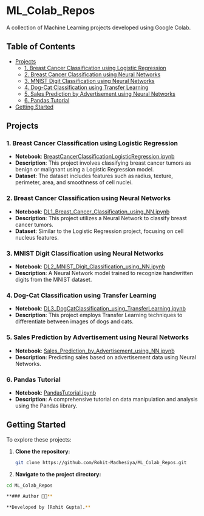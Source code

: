 # ML_Colab_Repos

A collection of Machine Learning projects developed using Google Colab.

## Table of Contents

- [Projects](#projects)
  - [1. Breast Cancer Classification using Logistic Regression](#1-breast-cancer-classification-using-logistic-regression)
  - [2. Breast Cancer Classification using Neural Networks](#2-breast-cancer-classification-using-neural-networks)
  - [3. MNIST Digit Classification using Neural Networks](#3-mnist-digit-classification-using-neural-networks)
  - [4. Dog-Cat Classification using Transfer Learning](#4-dog-cat-classification-using-transfer-learning)
  - [5. Sales Prediction by Advertisement using Neural Networks](#5-sales-prediction-by-advertisement-using-neural-networks)
  - [6. Pandas Tutorial](#6-pandas-tutorial)
- [Getting Started](#getting-started)
 
## Projects

### 1. Breast Cancer Classification using Logistic Regression

- **Notebook**: [BreastCancerClassificationLogisticRegression.ipynb](BreastCancerClassificationLogisticRegression.ipynb)
- **Description**: This project involves classifying breast cancer tumors as benign or malignant using a Logistic Regression model.
- **Dataset**: The dataset includes features such as radius, texture, perimeter, area, and smoothness of cell nuclei.

### 2. Breast Cancer Classification using Neural Networks

- **Notebook**: [DL1_Breast_Cancer_Classification_using_NN.ipynb](DL1_Breast_Cancer_Classification_using_NN.ipynb)
- **Description**: This project utilizes a Neural Network to classify breast cancer tumors.
- **Dataset**: Similar to the Logistic Regression project, focusing on cell nucleus features.

### 3. MNIST Digit Classification using Neural Networks

- **Notebook**: [DL2_MNIST_Digit_Classification_using_NN.ipynb](DL2_MNIST_Digit_Classification_using_NN.ipynb)
- **Description**: A Neural Network model trained to recognize handwritten digits from the MNIST dataset.

### 4. Dog-Cat Classification using Transfer Learning

- **Notebook**: [DL3_DogCatClassification_using_TransferLearning.ipynb](DL3_DogCatClassification_using_TransferLearning.ipynb)
- **Description**: This project employs Transfer Learning techniques to differentiate between images of dogs and cats.

### 5. Sales Prediction by Advertisement using Neural Networks

- **Notebook**: [Sales_Prediction_by_Advertisement_using_NN.ipynb](Sales_Prediction_by_Advertisement_using_NN.ipynb)
- **Description**: Predicting sales based on advertisement data using Neural Networks.

### 6. Pandas Tutorial

- **Notebook**: [PandasTutorial.ipynb](PandasTutorial.ipynb)
- **Description**: A comprehensive tutorial on data manipulation and analysis using the Pandas library.

## Getting Started

To explore these projects:

1. **Clone the repository:**

   ```bash
   git clone https://github.com/Rohit-Madhesiya/ML_Colab_Repos.git
2. **Navigate to the project directory:**

  ```bash
  cd ML_Colab_Repos

**### Author 👨‍💻**

**Developed by [Rohit Gupta].**
